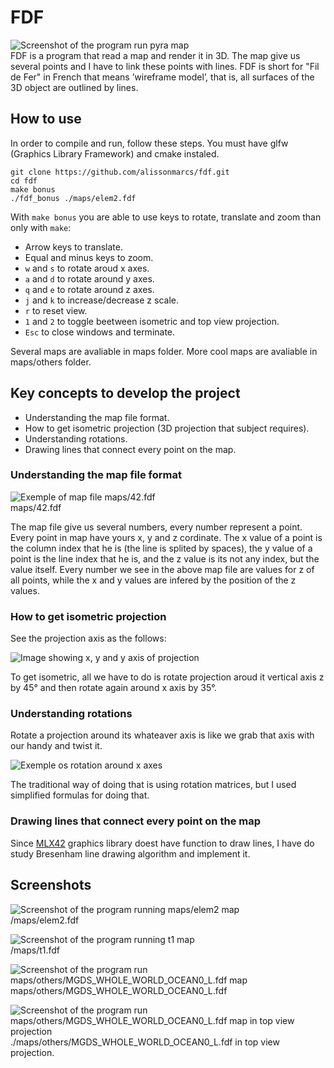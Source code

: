 # FDF
![Screenshot of the program run pyra map](screenshots/pyra_screenshot.png)  
FDF is a program that read a map and render it in 3D. The map give us several points and I have to link these points with lines. FDF is short for "Fil de Fer" in French that means ’wireframe model’, that is, all surfaces of the 3D object are outlined by lines.

## How to use
In order to compile and run, follow these steps. You must have glfw (Graphics Library Framework) and cmake instaled. 

```shell
git clone https://github.com/alissonmarcs/fdf.git
cd fdf
make bonus
./fdf_bonus ./maps/elem2.fdf
```

With `make bonus` you are able to use keys to rotate, translate and zoom than only with `make`:
- Arrow keys to translate.
- Equal and minus keys to zoom.
- `w` and `s` to rotate aroud x axes.
- `a` and `d` to rotate around y axes.
- `q` and `e` to rotate around z axes.
- `j` and `k` to increase/decrease z scale.
- `r` to reset view.
- `1` and `2` to toggle beetween isometric and top view projection.
- `Esc` to close windows and terminate.

Several maps are avaliable in maps folder. More cool maps are avaliable in maps/others folder.

## Key concepts to develop the project

- Understanding the map file format.
- How to get isometric projection (3D projection that subject requires).
- Understanding rotations.
- Drawing lines that connect every point on the map.

### Understanding the map file format

![Exemple of map file maps/42.fdf](screenshots/example_map.png)  
maps/42.fdf

The map file give us several numbers, every number represent a point. Every point in map have yours x, y and z cordinate. The x value of a point is the column index that he is (the line is splited by spaces), the y value of a point is the line index that he is, and the z value is its not any index, but the value itself. Every number we see in the above map file are values for z of all points, while the x and y values are infered by the position of the z values. 

### How to get isometric projection

See the projection axis as the follows:

![Image showing x, y and y axis of projection](screenshots/axis_v2.jpg)

To get isometric, all we have to do is rotate projection aroud it vertical axis z by 45° and then rotate again around x axis by 35°.

### Understanding rotations

Rotate a projection around its whateaver axis is like we grab that axis with our handy and twist it.

![Exemple os rotation around x axes](screenshots/example_rotation.gif)

The traditional way of doing that is using rotation matrices, but I used simplified formulas for doing that.

### Drawing lines that connect every point  on the map

Since [MLX42](https://github.com/codam-coding-college/MLX42) graphics library doest have function to draw lines, I have do study Bresenham line drawing algorithm and implement it.

## Screenshots

![Screenshot of the program running maps/elem2 map](screenshots/elem2_screenshot.png)  
/maps/elem2.fdf

![Screenshot of the program running t1 map](screenshots/t1_screenshot.png)  
/maps/t1.fdf

![Screenshot of the program run maps/others/MGDS_WHOLE_WORLD_OCEAN0_L.fdf map](screenshots/whole_world.png)  
maps/others/MGDS_WHOLE_WORLD_OCEAN0_L.fdf

![Screenshot of the program run maps/others/MGDS_WHOLE_WORLD_OCEAN0_L.fdf map in top view projection](screenshots/whole_world_top_view.png)  
./maps/others/MGDS_WHOLE_WORLD_OCEAN0_L.fdf in top view projection.

